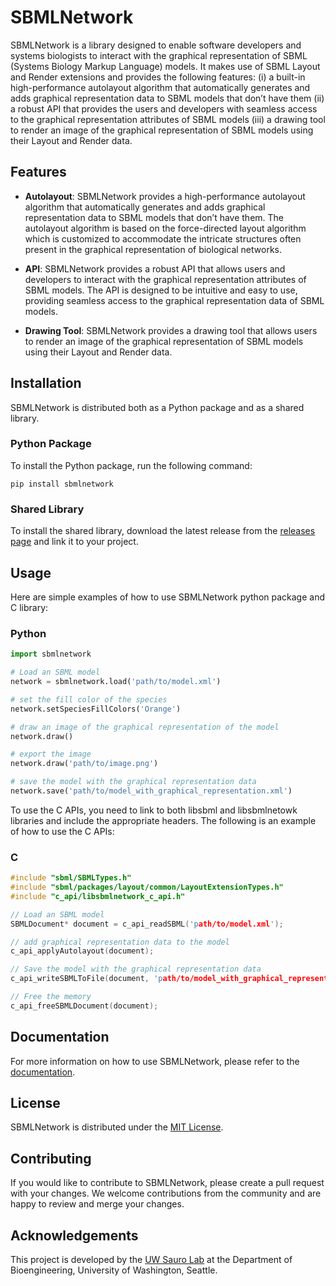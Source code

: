 # SBMLNetwork

SBMLNetwork is a library designed to enable software developers and systems biologists to interact with the graphical representation of SBML (Systems Biology Markup Language) models. It makes use of SBML Layout and Render extensions and provides the following features: (i) a built-in high-performance autolayout algorithm that automatically generates and adds graphical representation data to SBML models that don’t have them (ii) a robust API that provides the users and developers with seamless access to the graphical representation attributes of SBML models (iii) a drawing tool to render an image of the graphical representation of SBML models using their Layout and Render data.

## Features

- **Autolayout**: SBMLNetwork provides a high-performance autolayout algorithm that automatically generates and adds graphical representation data to SBML models that don’t have them. The autolayout algorithm is based on the force-directed layout algorithm which is customized to accommodate the intricate structures often present in the graphical representation of biological networks.

- **API**: SBMLNetwork provides a robust API that allows users and developers to interact with the graphical representation attributes of SBML models. The API is designed to be intuitive and easy to use, providing seamless access to the graphical representation data of SBML models.

- **Drawing Tool**: SBMLNetwork provides a drawing tool that allows users to render an image of the graphical representation of SBML models using their Layout and Render data.

## Installation

SBMLNetwork is distributed both as a Python package and as a shared library.

### Python Package

To install the Python package, run the following command:

```pip install sbmlnetwork```

### Shared Library

To install the shared library, download the latest release from the [releases page](https://github.com/adelhpour/SBMLNetwork/releases) and link it to your project.

## Usage

Here are simple examples of how to use SBMLNetwork python package and C library:

### Python

```python
import sbmlnetwork

# Load an SBML model
network = sbmlnetwork.load('path/to/model.xml')

# set the fill color of the species
network.setSpeciesFillColors('Orange')

# draw an image of the graphical representation of the model
network.draw()

# export the image
network.draw('path/to/image.png')

# save the model with the graphical representation data
network.save('path/to/model_with_graphical_representation.xml')
```

To use the C APIs, you need to link to both libsbml and libsbmlnetowk libraries and include the appropriate headers. The following is an example of how to use the C APIs:

### C

```c
#include "sbml/SBMLTypes.h"
#include "sbml/packages/layout/common/LayoutExtensionTypes.h"
#include "c_api/libsbmlnetwork_c_api.h"

// Load an SBML model
SBMLDocument* document = c_api_readSBML('path/to/model.xml');

// add graphical representation data to the model
c_api_applyAutolayout(document); 

// Save the model with the graphical representation data
c_api_writeSBMLToFile(document, 'path/to/model_with_graphical_representation.xml');

// Free the memory
c_api_freeSBMLDocument(document);
```

## Documentation

For more information on how to use SBMLNetwork, please refer to the [documentation](https://sbmlnetwork.readthedocs.io/en/latest/).

## License

SBMLNetwork is distributed under the [MIT License](https://github.com/adelhpour/SBMLNetwork/blob/develop/LICENSE).

## Contributing

If you would like to contribute to SBMLNetwork, please create a pull request with your changes. We welcome contributions from the community and are happy to review and merge your changes.

## Acknowledgements

This project is developed by the [UW Sauro Lab](https://www.sys-bio.org) at the Department of Bioengineering, University of Washington, Seattle.

